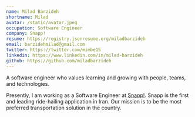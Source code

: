 ```yaml
---
name: Milad Barzideh
shortname: Milad
avatar: /static/avatar.jpeg
occupation: Software Engineer
company: Snapp!
resume: https://registry.jsonresume.org/miladbarzideh
email: barzidehmilad@gmail.com
twitter: https://twitter.com/mimbe15
linkedin: https://www.linkedin.com/in/milad-barzideh
github: https://github.com/miladbarzideh
---
```


A software engineer who values learning and growing with people, teams, and technologies.

Presently, I am working as a Software Engineer at [Snapp!](https://snapp.ir/). Snapp is the first and leading ride-hailing application in Iran. Our mission is to be the most preferred transportation solution in the country.
